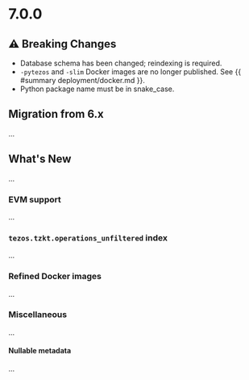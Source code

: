 # 7.0.0

## ⚠ Breaking Changes

- Database schema has been changed; reindexing is required.
- `-pytezos` and `-slim` Docker images are no longer published. See {{ #summary deployment/docker.md }}.
- Python package name must be in snake_case.

## Migration from 6.x

...

## What's New

...

### EVM support

...

### `tezos.tzkt.operations_unfiltered` index

...

### Refined Docker images

...

### Miscellaneous

...

#### Nullable metadata

...
